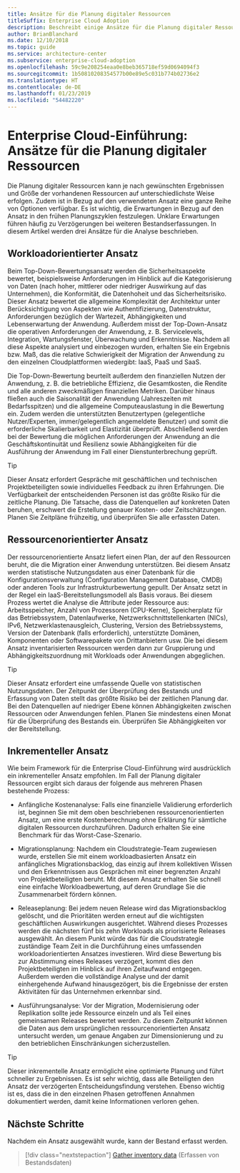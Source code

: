```yaml
---
title: Ansätze für die Planung digitaler Ressourcen
titleSuffix: Enterprise Cloud Adoption
description: Beschreibt einige Ansätze für die Planung digitaler Ressourcen
author: BrianBlanchard
ms.date: 12/10/2018
ms.topic: guide
ms.service: architecture-center
ms.subservice: enterprise-cloud-adoption
ms.openlocfilehash: 59c9e208254eaa0e8beb365718ef59d0694094f3
ms.sourcegitcommit: 1b50810208354577b00e89e5c031b774b02736e2
ms.translationtype: HT
ms.contentlocale: de-DE
ms.lasthandoff: 01/23/2019
ms.locfileid: "54482220"
---
```

# <a name="enterprise-cloud-adoption-approaches-to-digital-estate-planning"></a>Enterprise Cloud-Einführung: Ansätze für die Planung digitaler Ressourcen

Die Planung digitaler Ressourcen kann je nach gewünschten Ergebnissen und Größe der vorhandenen Ressourcen auf unterschiedlichste Weise erfolgen. Zudem ist in Bezug auf den verwendeten Ansatz eine ganze Reihe von Optionen verfügbar. Es ist wichtig, die Erwartungen in Bezug auf den Ansatz in den frühen Planungszyklen festzulegen. Unklare Erwartungen führen häufig zu Verzögerungen bei weiteren Bestandserfassungen. In diesem Artikel werden drei Ansätze für die Analyse beschrieben.

## <a name="workload-driven-approach"></a>Workloadorientierter Ansatz

Beim Top-Down-Bewertungsansatz werden die Sicherheitsaspekte bewertet, beispielsweise Anforderungen im Hinblick auf die Kategorisierung von Daten (nach hoher, mittlerer oder niedriger Auswirkung auf das Unternehmen), die Konformität, die Datenhoheit und das Sicherheitsrisiko. Dieser Ansatz bewertet die allgemeine Komplexität der Architektur unter Berücksichtigung von Aspekten wie Authentifizierung, Datenstruktur, Anforderungen bezüglich der Wartezeit, Abhängigkeiten und Lebenserwartung der Anwendung. Außerdem misst der Top-Down-Ansatz die operativen Anforderungen der Anwendung, z. B. Servicelevels, Integration, Wartungsfenster, Überwachung und Erkenntnisse. Nachdem all diese Aspekte analysiert und einbezogen wurden, erhalten Sie ein Ergebnis bzw. Maß, das die relative Schwierigkeit der Migration der Anwendung zu den einzelnen Cloudplattformen wiedergibt: IaaS, PaaS und SaaS.

Die Top-Down-Bewertung beurteilt außerdem den finanziellen Nutzen der Anwendung, z. B. die betriebliche Effizienz, die Gesamtkosten, die Rendite und alle anderen zweckmäßigen finanziellen Metriken. Darüber hinaus fließen auch die Saisonalität der Anwendung (Jahreszeiten mit Bedarfsspitzen) und die allgemeine Computeauslastung in die Bewertung ein. Zudem werden die unterstützten Benutzertypen (gelegentliche Nutzer/Experten, immer/gelegentlich angemeldete Benutzer) und somit die erforderliche Skalierbarkeit und Elastizität überprüft. Abschließend werden bei der Bewertung die möglichen Anforderungen der Anwendung an die Geschäftskontinuität und Resilienz sowie Abhängigkeiten für die Ausführung der Anwendung im Fall einer Dienstunterbrechung geprüft.

> [!TIP]
> Dieser Ansatz erfordert Gespräche mit geschäftlichen und technischen Projektbeteiligten sowie individuelles Feedback zu ihren Erfahrungen. Die Verfügbarkeit der entscheidenden Personen ist das größte Risiko für die zeitliche Planung. Die Tatsache, dass die Datenquellen auf konkreten Daten beruhen, erschwert die Erstellung genauer Kosten- oder Zeitschätzungen. Planen Sie Zeitpläne frühzeitig, und überprüfen Sie alle erfassten Daten.

## <a name="asset-driven-approach"></a>Ressourcenorientierter Ansatz

Der ressourcenorientierte Ansatz liefert einen Plan, der auf den Ressourcen beruht, die die Migration einer Anwendung unterstützen. Bei diesem Ansatz werden statistische Nutzungsdaten aus einer Datenbank für die Konfigurationsverwaltung (Configuration Management Database, CMDB) oder anderen Tools zur Infrastrukturbewertung gepullt. Der Ansatz setzt in der Regel ein IaaS-Bereitstellungsmodell als Basis voraus. Bei diesem Prozess wertet die Analyse die Attribute jeder Ressource aus: Arbeitsspeicher, Anzahl von Prozessoren (CPU-Kerne), Speicherplatz für das Betriebssystem, Datenlaufwerke, Netzwerkschnittstellenkarten (NICs), IPv6, Netzwerklastenausgleich, Clustering, Version des Betriebssystems, Version der Datenbank (falls erforderlich), unterstützte Domänen, Komponenten oder Softwarepakete von Drittanbietern usw. Die bei diesem Ansatz inventarisierten Ressourcen werden dann zur Gruppierung und Abhängigkeitszuordnung mit Workloads oder Anwendungen abgeglichen.

> [!TIP]
> Dieser Ansatz erfordert eine umfassende Quelle von statistischen Nutzungsdaten. Der Zeitpunkt der Überprüfung des Bestands und Erfassung von Daten stellt das größte Risiko bei der zeitlichen Planung dar. Bei den Datenquellen auf niedriger Ebene können Abhängigkeiten zwischen Ressourcen oder Anwendungen fehlen. Planen Sie mindestens einen Monat für die Überprüfung des Bestands ein. Überprüfen Sie Abhängigkeiten vor der Bereitstellung.

## <a name="incremental-approach"></a>Inkrementeller Ansatz

Wie beim Framework für die Enterprise Cloud-Einführung wird ausdrücklich ein inkrementeller Ansatz empfohlen. Im Fall der Planung digitaler Ressourcen ergibt sich daraus der folgende aus mehreren Phasen bestehende Prozess:

- Anfängliche Kostenanalyse: Falls eine finanzielle Validierung erforderlich ist, beginnen Sie mit dem oben beschriebenen ressourcenorientierten Ansatz, um eine erste Kostenberechnung ohne Erklärung für sämtliche digitalen Ressourcen durchzuführen. Dadurch erhalten Sie eine Benchmark für das Worst-Case-Szenario.

- Migrationsplanung: Nachdem ein Cloudstrategie-Team zugewiesen wurde, erstellen Sie mit einem workloadbasierten Ansatz ein anfängliches Migrationsbacklog, das einzig auf ihrem kollektiven Wissen und den Erkenntnissen aus Gesprächen mit einer begrenzten Anzahl von Projektbeteiligten beruht. Mit diesem Ansatz erhalten Sie schnell eine einfache Workloadbewertung, auf deren Grundlage Sie die Zusammenarbeit fördern können.

- Releaseplanung: Bei jedem neuen Release wird das Migrationsbacklog gelöscht, und die Prioritäten werden erneut auf die wichtigsten geschäftlichen Auswirkungen ausgerichtet. Während dieses Prozesses werden die nächsten fünf bis zehn Workloads als priorisierte Releases ausgewählt. An diesem Punkt würde das für die Cloudstrategie zuständige Team Zeit in die Durchführung eines umfassenden workloadorientierten Ansatzes investieren. Wird diese Bewertung bis zur Abstimmung eines Releases verzögert, kommt dies den Projektbeteiligten im Hinblick auf ihren Zeitaufwand entgegen. Außerdem werden die vollständige Analyse und der damit einhergehende Aufwand hinausgezögert, bis die Ergebnisse der ersten Aktivitäten für das Unternehmen erkennbar sind.

- Ausführungsanalyse: Vor der Migration, Modernisierung oder Replikation sollte jede Ressource einzeln und als Teil eines gemeinsamen Releases bewertet werden. Zu diesem Zeitpunkt können die Daten aus dem ursprünglichen ressourcenorientierten Ansatz untersucht werden, um genaue Angaben zur Dimensionierung und zu den betrieblichen Einschränkungen sicherzustellen.

> [!TIP]
> Dieser inkrementelle Ansatz ermöglicht eine optimierte Planung und führt schneller zu Ergebnissen. Es ist sehr wichtig, dass alle Beteiligten den Ansatz der verzögerten Entscheidungsfindung verstehen. Ebenso wichtig ist es, dass die in den einzelnen Phasen getroffenen Annahmen dokumentiert werden, damit keine Informationen verloren gehen.

## <a name="next-steps"></a>Nächste Schritte

Nachdem ein Ansatz ausgewählt wurde, kann der Bestand erfasst werden.

> [!div class="nextstepaction"]
> [Gather inventory data](inventory.md) (Erfassen von Bestandsdaten)